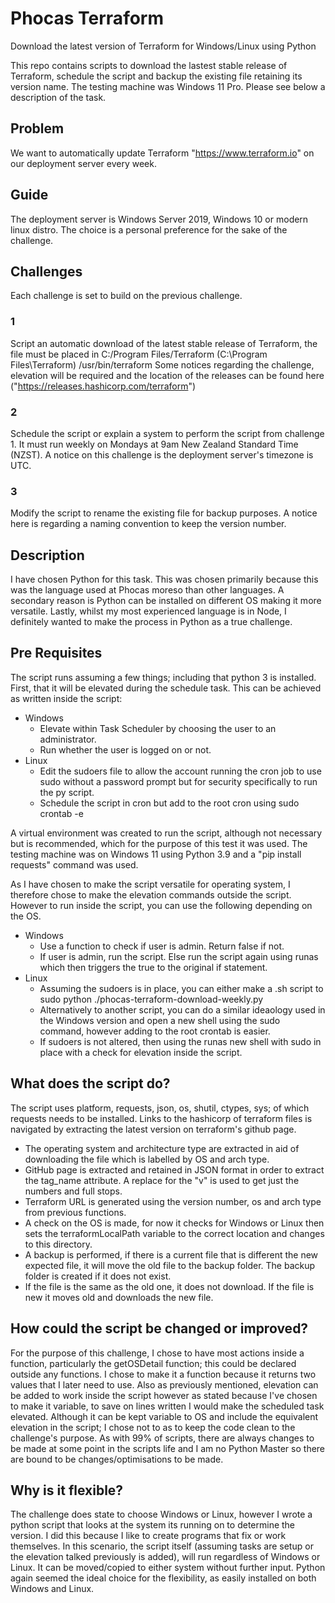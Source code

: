 # Phocas Terraform
Download the latest version of Terraform for Windows/Linux using Python

This repo contains scripts to download the lastest stable release of Terraform, schedule the script and backup the existing file retaining its version name. The testing machine was Windows 11 Pro.
Please see below a description of the task.

## Problem
We want to automatically update Terraform "https://www.terraform.io" on our deployment server every week.

## Guide
The deployment server is Windows Server 2019, Windows 10 or modern linux distro. The choice is a personal preference for the sake of the challenge.

## Challenges
Each challenge is set to build on the previous challenge.

### 1
Script an automatic download of the latest stable release of Terraform, the file must be placed in
  C:/Program Files/Terraform (C:\Program Files\Terraform\)
  /usr/bin/terraform
Some notices regarding the challenge, elevation will be required and the location of the releases can be found here ("https://releases.hashicorp.com/terraform")
  
### 2
Schedule the script or explain a system to perform the script from challenge 1. It must run weekly on Mondays at 9am New Zealand Standard Time (NZST).
A notice on this challenge is the deployment server's timezone is UTC.

### 3
Modify the script to rename the existing file for backup purposes.
A notice here is regarding a naming convention to keep the version number.

## Description
I have chosen Python for this task. This was chosen primarily because this was the language used at Phocas moreso than other languages. A secondary reason is Python can be installed on different OS making it more versatile. Lastly, whilst my most experienced language is in Node, I definitely wanted to make the process in Python as a true challenge.

## Pre Requisites
The script runs assuming a few things; including that python 3 is installed. First, that it will be elevated during the schedule task. This can be achieved as written inside the script:
- Windows
  - Elevate within Task Scheduler by choosing the user to an administrator.
  - Run whether the user is logged on or not.
- Linux
  - Edit the sudoers file to allow the account running the cron job to use sudo without a password prompt but for security specifically to run the py script.
  - Schedule the script in cron but add to the root cron using sudo crontab -e

A virtual environment was created to run the script, although not necessary but is recommended, which for the purpose of this test it was used.
The testing machine was on Windows 11 using Python 3.9 and a "pip install requests" command was used.

As I have chosen to make the script versatile for operating system, I therefore chose to make the elevation commands outside the script. However to run inside the script, you can use the following depending on the OS.
- Windows
  - Use a function to check if user is admin. Return false if not.
  - If user is admin, run the script. Else run the script again using runas which then triggers the true to the original if statement.
- Linux
  - Assuming the sudoers is in place, you can either make a .sh script to sudo python ./phocas-terraform-download-weekly.py
  - Alternatively to another script, you can do a similar ideaology used in the Windows version and open a new shell using the sudo command, however adding to the root crontab is easier.
  - If sudoers is not altered, then using the runas new shell with sudo in place with a check for elevation inside the script.

## What does the script do?
The script uses platform, requests, json, os, shutil, ctypes, sys; of which requests needs to be installed. Links to the hashicorp of terraform files is navigated by extracting the latest version on terraform's github page.
- The operating system and architecture type are extracted in aid of downloading the file which is labelled by OS and arch type.
- GitHub page is extracted and retained in JSON format in order to extract the tag_name attribute. A replace for the "v" is used to get just the numbers and full stops.
- Terraform URL is generated using the version number, os and arch type from previous functions.
- A check on the OS is made, for now it checks for Windows or Linux then sets the terraformLocalPath variable to the correct location and changes to this directory.
- A backup is performed, if there is a current file that is different the new expected file, it will move the old file to the backup folder. The backup folder is created if it does not exist.
- If the file is the same as the old one, it does not download. If the file is new it moves old and downloads the new file.

## How could the script be changed or improved?
For the purpose of this challenge, I chose to have most actions inside a function, particularly the getOSDetail function; this could be declared outside any functions. I chose to make it a function because it returns two values that I later need to use. 
Also as previously mentioned, elevation can be added to work inside the script however as stated because I've chosen to make it variable, to save on lines written I would make the scheduled task elevated. Although it can be kept variable to OS and include the equivalent elevation in the script; I chose not to as to keep the code clean to the challenge's purpose. As with 99% of scripts, there are always changes to be made at some point in the scripts life and I am no Python Master so there are bound to be changes/optimisations to be made.

## Why is it flexible?
The challenge does state to choose Windows or Linux, however I wrote a python script that looks at the system its running on to determine the version. I did this because I like to create programs that fix or work themselves. In this scenario, the script itself (assuming tasks are setup or the elevation talked previously is added), will run regardless of Windows or Linux. It can be moved/copied to either system without further input. Python again seemed the ideal choice for the flexibility, as easily installed on both Windows and Linux.

